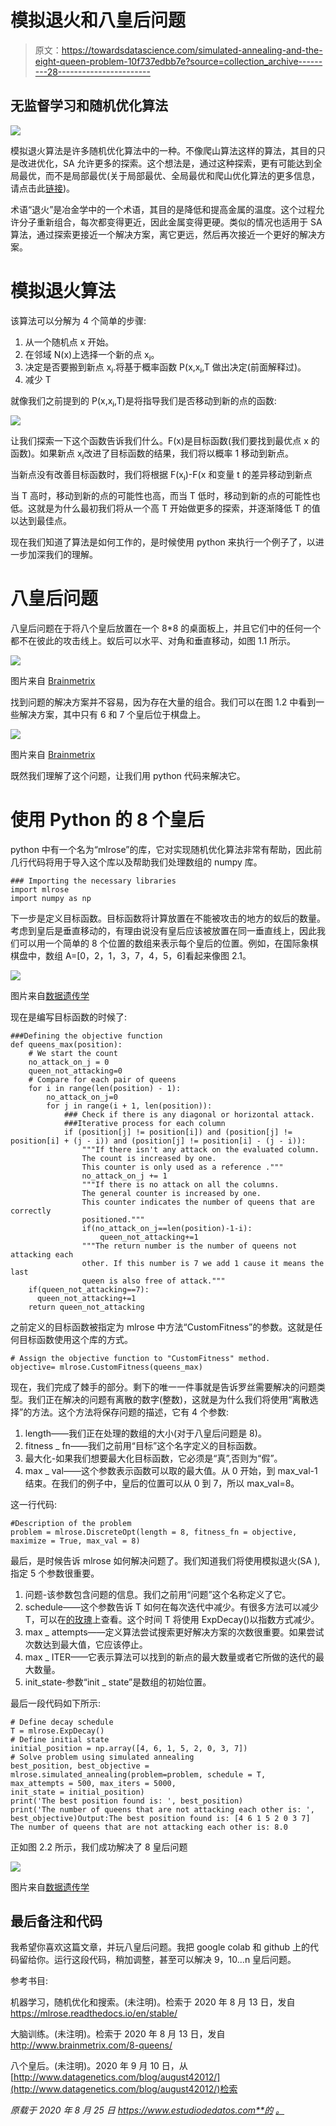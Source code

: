 # 模拟退火和八皇后问题

> 原文：<https://towardsdatascience.com/simulated-annealing-and-the-eight-queen-problem-10f737edbb7e?source=collection_archive---------28----------------------->

## 无监督学习和随机优化算法

![](img/93f1152ab1d1330004528658a67ea846.png)

模拟退火算法是许多随机优化算法中的一种。不像爬山算法这样的算法，其目的只是改进优化，SA 允许更多的探索。这个想法是，通过这种探索，更有可能达到全局最优，而不是局部最优(关于局部最优、全局最优和爬山优化算法的更多信息，请点击此[链接](https://www.estudiodedatos.com/optimizacion-aleatoria/))。

术语“退火”是冶金学中的一个术语，其目的是降低和提高金属的温度。这个过程允许分子重新组合，每次都变得更近，因此金属变得更硬。类似的情况也适用于 SA 算法，通过探索更接近一个解决方案，离它更远，然后再次接近一个更好的解决方案。

# 模拟退火算法

该算法可以分解为 4 个简单的步骤:

1.  从一个随机点 x 开始。
2.  在邻域 N(x)上选择一个新的点 xⱼ。
3.  决定是否要搬到新点 xⱼ.将基于概率函数 P(x,xⱼ,T 做出决定(前面解释过)。
4.  减少 T

就像我们之前提到的 P(x,xⱼ,T)是将指导我们是否移动到新的点的函数:

![](img/0eab028f93b44ee872d8c1aa13f13c16.png)

让我们探索一下这个函数告诉我们什么。F(x)是目标函数(我们要找到最优点 x 的函数)。如果新点 xⱼ改进了目标函数的结果，我们将以概率 1 移动到新点。

当新点没有改善目标函数时，我们将根据 F(xⱼ)-F(x 和变量 t 的差异移动到新点

当 T 高时，移动到新的点的可能性也高，而当 T 低时，移动到新的点的可能性也低。这就是为什么最初我们将从一个高 T 开始做更多的探索，并逐渐降低 T 的值以达到最佳点。

现在我们知道了算法是如何工作的，是时候使用 python 来执行一个例子了，以进一步加深我们的理解。

# 八皇后问题

八皇后问题在于将八个皇后放置在一个 8*8 的桌面板上，并且它们中的任何一个都不在彼此的攻击线上。蚁后可以水平、对角和垂直移动，如图 1.1 所示。

![](img/c75e3557a9cc00e3e92ee3eac99573be.png)

图片来自 [Brainmetrix](http://www.brainmetrix.com/8-queens/)

找到问题的解决方案并不容易，因为存在大量的组合。我们可以在图 1.2 中看到一些解决方案，其中只有 6 和 7 个皇后位于棋盘上。

![](img/a277bfde2ecbd85be0162fc4308b4639.png)

图片来自 [Brainmetrix](http://www.brainmetrix.com/8-queens/)

既然我们理解了这个问题，让我们用 python 代码来解决它。

# 使用 Python 的 8 个皇后

python 中有一个名为“mlrose”的库，它对实现随机优化算法非常有帮助，因此前几行代码将用于导入这个库以及帮助我们处理数组的 numpy 库。

```
### Importing the necessary libraries
import mlrose
import numpy as np
```

下一步是定义目标函数。目标函数将计算放置在不能被攻击的地方的蚁后的数量。考虑到皇后是垂直移动的，有理由说没有皇后应该被放置在同一垂直线上，因此我们可以用一个简单的 8 个位置的数组来表示每个皇后的位置。例如，在国际象棋棋盘中，数组 A=[0，2，1，3，7，4，5，6]看起来像图 2.1。

![](img/ec7e4d6bb2f754f17e5e17c8fbd858f0.png)

图片来自[数据遗传学](http://www.datagenetics.com/blog/august42012/)

现在是编写目标函数的时候了:

```
###Defining the objective function
def queens_max(position):
    # We start the count
    no_attack_on_j = 0
    queen_not_attacking=0
    # Compare for each pair of queens
    for i in range(len(position) - 1):
        no_attack_on_j=0
        for j in range(i + 1, len(position)):
            ### Check if there is any diagonal or horizontal attack.
            ###Iterative process for each column
            if (position[j] != position[i]) and (position[j] != position[i] + (j - i)) and (position[j] != position[i] - (j - i)):
                """If there isn't any attack on the evaluated column.
                The count is increased by one.
                This counter is only used as a reference ."""
                no_attack_on_j += 1
                """If there is no attack on all the columns.
                The general counter is increased by one.
                This counter indicates the number of queens that are correctly
                positioned."""
                if(no_attack_on_j==len(position)-1-i):
                    queen_not_attacking+=1
                """The return number is the number of queens not attacking each
                other. If this number is 7 we add 1 cause it means the last
                queen is also free of attack."""
    if(queen_not_attacking==7):
      queen_not_attacking+=1
    return queen_not_attacking
```

之前定义的目标函数被指定为 mlrose 中方法“CustomFitness”的参数。这就是任何目标函数使用这个库的方式。

```
# Assign the objective function to "CustomFitness" method.
objective= mlrose.CustomFitness(queens_max)
```

现在，我们完成了棘手的部分。剩下的唯一一件事就是告诉罗丝需要解决的问题类型。我们正在解决的问题有离散的数字(整数)，这就是为什么我们将使用“离散选择”的方法。这个方法将保存问题的描述，它有 4 个参数:

1.  length——我们正在处理的数组的大小(对于八皇后问题是 8)。
2.  fitness _ fn——我们之前用“目标”这个名字定义的目标函数。
3.  最大化-如果我们想要最大化目标函数，它必须是“真”,否则为“假”。
4.  max _ val——这个参数表示函数可以取的最大值。从 0 开始，到 max_val-1 结束。在我们的例子中，皇后的位置可以从 0 到 7，所以 max_val=8。

这一行代码:

```
#Description of the problem
problem = mlrose.DiscreteOpt(length = 8, fitness_fn = objective, maximize = True, max_val = 8)
```

最后，是时候告诉 mlrose 如何解决问题了。我们知道我们将使用模拟退火(SA ),指定 5 个参数很重要。

1.  问题-该参数包含问题的信息。我们之前用“问题”这个名称定义了它。
2.  schedule——这个参数告诉 T 如何在每次迭代中减少。有很多方法可以减少 T，可以在[的玫瑰](https://mlrose.readthedocs.io/en/stable/source/decay.html)上查看。这个时间 T 将使用 ExpDecay()以指数方式减少。
3.  max _ attempts——定义算法尝试搜索更好解决方案的次数很重要。如果尝试次数达到最大值，它应该停止。
4.  max _ ITER——它表示算法可以找到的新点的最大数量或者它所做的迭代的最大数量。
5.  init_state-参数“init _ state”是数组的初始位置。

最后一段代码如下所示:

```
# Define decay schedule
T = mlrose.ExpDecay()
# Define initial state
initial_position = np.array([4, 6, 1, 5, 2, 0, 3, 7])
# Solve problem using simulated annealing
best_position, best_objective = mlrose.simulated_annealing(problem=problem, schedule = T,
max_attempts = 500, max_iters = 5000,
init_state = initial_position)
print('The best position found is: ', best_position)
print('The number of queens that are not attacking each other is: ', best_objective)Output:The best position found is: [4 6 1 5 2 0 3 7]
The number of queens that are not attacking each other is: 8.0
```

正如图 2.2 所示，我们成功解决了 8 皇后问题

![](img/6caf6e0a897ac35611f5f4870ba00b2b.png)

图片来自[数据遗传学](http://www.datagenetics.com/blog/august42012/)

## 最后备注和代码

我希望你喜欢这篇文章，并玩八皇后问题。我把 google colab 和 github 上的代码留给你。运行这段代码，稍加调整，甚至可以解决 9，10…n 皇后问题。

参考书目:

机器学习，随机优化和搜索。(未注明)。检索于 2020 年 8 月 13 日，发自 https://mlrose.readthedocs.io/en/stable/

大脑训练。(未注明)。检索于 2020 年 8 月 13 日，发自 http://www.brainmetrix.com/8-queens/

八个皇后。(未注明)。2020 年 9 月 10 日，从[http://www.datagenetics.com/blog/august42012/](http://www.datagenetics.com/blog/august42012/)检索

*原载于 2020 年 8 月 25 日 https://www.estudiodedatos.com**的* [*。*](https://www.estudiodedatos.com/simulated-annealing-and-the-eight-queen-problem/)